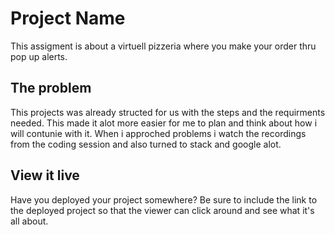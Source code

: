 # Project Name

This assigment is about a virtuell pizzeria where you make your order thru pop up alerts.

## The problem

This projects was already structed for us with the steps and the requirments needed. This made it alot more easier for me to plan and think about how i will contunie with it. When i approched problems i watch the recordings from the coding session and also turned to stack and google alot. 

## View it live

Have you deployed your project somewhere? Be sure to include the link to the deployed project so that the viewer can click around and see what it's all about.
